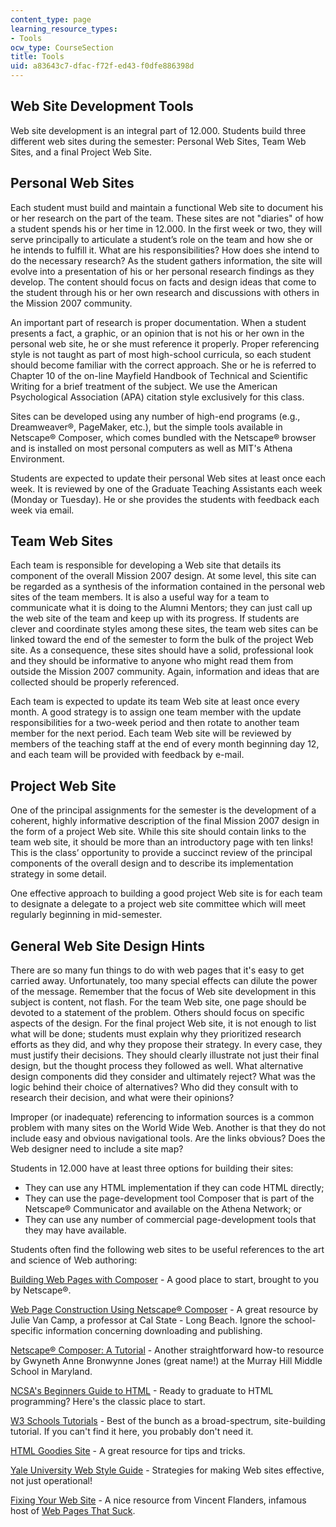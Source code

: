 ```yaml
---
content_type: page
learning_resource_types:
- Tools
ocw_type: CourseSection
title: Tools
uid: a83643c7-dfac-f72f-ed43-f0dfe886398d
---
```


Web Site Development Tools
--------------------------

Web site development is an integral part of 12.000. Students build three different web sites during the semester: Personal Web Sites, Team Web Sites, and a final Project Web Site.

Personal Web Sites
------------------

Each student must build and maintain a functional Web site to document his or her research on the part of the team. These sites are not "diaries" of how a student spends his or her time in 12.000. In the first week or two, they will serve principally to articulate a student’s role on the team and how she or he intends to fulfill it. What are his responsibilities? How does she intend to do the necessary research? As the student gathers information, the site will evolve into a presentation of his or her personal research findings as they develop. The content should focus on facts and design ideas that come to the student through his or her own research and discussions with others in the Mission 2007 community.

An important part of research is proper documentation. When a student presents a fact, a graphic, or an opinion that is not his or her own in the personal web site, he or she must reference it properly. Proper referencing style is not taught as part of most high-school curricula, so each student should become familiar with the correct approach. She or he is referred to Chapter 10 of the on-line Mayfield Handbook of Technical and Scientific Writing for a brief treatment of the subject. We use the American Psychological Association (APA) citation style exclusively for this class.

Sites can be developed using any number of high-end programs (e.g., Dreamweaver®, PageMaker, etc.), but the simple tools available in Netscape® Composer, which comes bundled with the Netscape® browser and is installed on most personal computers as well as MIT's Athena Environment.

Students are expected to update their personal Web sites at least once each week. It is reviewed by one of the Graduate Teaching Assistants each week (Monday or Tuesday). He or she provides the students with feedback each week via email.

Team Web Sites
--------------

Each team is responsible for developing a Web site that details its component of the overall Mission 2007 design. At some level, this site can be regarded as a synthesis of the information contained in the personal web sites of the team members. It is also a useful way for a team to communicate what it is doing to the Alumni Mentors; they can just call up the web site of the team and keep up with its progress. If students are clever and coordinate styles among these sites, the team web sites can be linked toward the end of the semester to form the bulk of the project Web site. As a consequence, these sites should have a solid, professional look and they should be informative to anyone who might read them from outside the Mission 2007 community. Again, information and ideas that are collected should be properly referenced.

Each team is expected to update its team Web site at least once every month. A good strategy is to assign one team member with the update responsibilities for a two-week period and then rotate to another team member for the next period. Each team Web site will be reviewed by members of the teaching staff at the end of every month beginning day 12, and each team will be provided with feedback by e-mail.

Project Web Site
----------------

One of the principal assignments for the semester is the development of a coherent, highly informative description of the final Mission 2007 design in the form of a project Web site. While this site should contain links to the team web site, it should be more than an introductory page with ten links! This is the class’ opportunity to provide a succinct review of the principal components of the overall design and to describe its implementation strategy in some detail.

One effective approach to building a good project Web site is for each team to designate a delegate to a project web site committee which will meet regularly beginning in mid-semester.

General Web Site Design Hints
-----------------------------

There are so many fun things to do with web pages that it's easy to get carried away. Unfortunately, too many special effects can dilute the power of the message. Remember that the focus of Web site development in this subject is content, not flash. For the team Web site, one page should be devoted to a statement of the problem. Others should focus on specific aspects of the design. For the final project Web site, it is not enough to list what will be done; students must explain why they prioritized research efforts as they did, and why they propose their strategy. In every case, they must justify their decisions. They should clearly illustrate not just their final design, but the thought process they followed as well. What alternative design components did they consider and ultimately reject? What was the logic behind their choice of alternatives? Who did they consult with to research their decision, and what were their opinions?

Improper (or inadequate) referencing to information sources is a common problem with many sites on the World Wide Web. Another is that they do not include easy and obvious navigational tools. Are the links obvious? Does the Web designer need to include a site map?

Students in 12.000 have at least three options for building their sites:

*   They can use any HTML implementation if they can code HTML directly;
*   They can use the page-development tool Composer that is part of the Netscape® Communicator and available on the Athena Network; or
*   They can use any number of commercial page-development tools that they may have available.

Students often find the following web sites to be useful references to the art and science of Web authoring:

[Building Web Pages with Composer](http://wp.netscape.com/browsers/using/newusers/composer/) - A good place to start, brought to you by Netscape®.

[Web Page Construction Using Netscape® Composer](http://web.pdx.edu/~singlem/coursesite/webpage.html) - A great resource by Julie Van Camp, a professor at Cal State - Long Beach. Ignore the school-specific information concerning downloading and publishing.

[Netscape® Composer: A Tutorial](http://www.angelfire.com/md2/webtutorial/) - Another straightforward how-to resource by Gwyneth Anne Bronwynne Jones (great name!) at the Murray Hill Middle School in Maryland.

[NCSA's Beginners Guide to HTML](http://www.put.com/HTMLPrimer.html) - Ready to graduate to HTML programming? Here's the classic place to start.

[W3 Schools Tutorials](http://www.w3schools.com/) - Best of the bunch as a broad-spectrum, site-building tutorial. If you can't find it here, you probably don't need it.

[HTML Goodies Site](https://www.htmlgoodies.com/) - A great resource for tips and tricks.

[Yale University Web Style Guide](http://www.webstyleguide.com/) - Strategies for making Web sites effective, not just operational!

[Fixing Your Web Site](http://www.webpagesthatsuck.com/speeches.html) - A nice resource from Vincent Flanders, infamous host of [Web Pages That Suck](http://www.webpagesthatsuck.com/begin.htm).